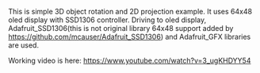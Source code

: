 This is simple 3D object rotation and 2D projection example.
It uses 64x48 oled display with SSD1306 controller.
Driving to oled display, Adafruit_SSD1306(this is not original library 64x48 support added by https://github.com/mcauser/Adafruit_SSD1306) and Adafruit_GFX libraries are used.

Working video is here: https://www.youtube.com/watch?v=3_ugKHDYY54
